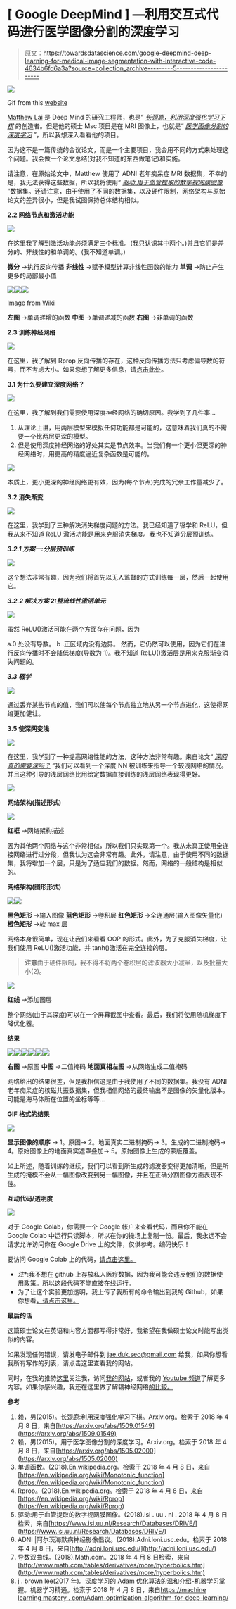 # [ Google DeepMind ] —利用交互式代码进行医学图像分割的深度学习

> 原文：<https://towardsdatascience.com/google-deepmind-deep-learning-for-medical-image-segmentation-with-interactive-code-4634b6fd6a3a?source=collection_archive---------5----------------------->

![](img/2879f5afc8e949ed4d04c071dfb847a8.png)

Gif from this [website](https://giphy.com/gifs/ge-dogs-brain-scans-ge8rBpX40ZjR6/download)

[Matthew Lai](https://matthewlai.ca/blog/) 是 Deep Mind 的研究工程师，也是“ [*长颈鹿，利用深度强化学习下棋*](https://arxiv.org/abs/1509.01549) 的创造者。但是他的硕士 Msc 项目是在 MRI 图像上，也就是“ [*医学图像分割的深度学习*](https://arxiv.org/pdf/1505.02000.pdf) ”，所以我想深入看看他的项目。

因为这不是一篇传统的会议论文，而是一个主要项目，我会用不同的方式来处理这个问题。我会做一个论文总结(对我不知道的东西做笔记)和实施。

请注意，在原始论文中，Matthew 使用了 ADNI 老年痴呆症 MRI 数据集，不幸的是，我无法获得这些数据，所以我将使用“ [*驱动:用于血管提取的数字视网膜图像*](https://www.isi.uu.nl/Research/Databases/DRIVE/) ”数据集。还请注意，由于使用了不同的数据集，以及硬件限制，网络架构与原始论文的差异很小，但是我试图保持总体结构相似。

**2.2 网络节点和激活功能**

![](img/3d4ff6a02730aa57ffbd0aa79999e964.png)

在这里我了解到激活功能必须满足三个标准。(我只认识其中两个。)并且它们是差分的、非线性的和单调的。(我不知道单调。)

**微分** →执行反向传播
**非线性** →赋予模型计算非线性函数的能力
**单调** →防止产生更多的局部最小值

![](img/c724f84264785625023c732686998222.png)![](img/9b33c050d07978f2e374b545c882c1e0.png)![](img/c642350d5271a7d363672b60dcfa3046.png)

Image from [Wiki](https://en.wikipedia.org/wiki/Monotonic_function)

**左图** →单调递增的函数
**中图** →单调递减的函数
**右图** →非单调的函数

**2.3 训练神经网络**

![](img/b19313b74912509e106173d172773069.png)

在这里，我了解到 Rprop 反向传播的存在，这种反向传播方法只考虑偏导数的符号，而不考虑大小。如果您想了解更多信息，请[点击此处](https://en.wikipedia.org/wiki/Rprop)。

**3.1 为什么要建立深度网络？**

![](img/354bf7a47b4915462da9b0f05d1aa34b.png)

在这里，我了解到我们需要使用深度神经网络的确切原因。我学到了几件事…

1.  从理论上讲，用两层模型来模拟任何功能都是可能的，这意味着我们真的不需要一个比两层更深的模型。
2.  但是使用深度神经网络的好处其实是节点效率。当我们有一个更小但更深的神经网络时，用更高的精度逼近复杂函数是可能的。

![](img/2b75ab7712ebc31d4950dd1b6d833e33.png)

本质上，更小更深的神经网络更有效，因为(每个节点)完成的冗余工作量减少了。

**3.2 消失渐变**

![](img/7f47fcc84881996361f96e24b9d83f8c.png)

在这里，我学到了三种解决消失梯度问题的方法。我已经知道了辍学和 ReLU，但我从来不知道 ReLU 激活功能是用来克服消失梯度。我也不知道分层预训练。

***3.2.1 方案一:分层预训练***

![](img/4c1952681d214a4959bc690b4ec54e61.png)

这个想法非常有趣，因为我们将首先以无人监督的方式训练每一层，然后一起使用它。

***3.2.2 解决方案 2:整流线性激活单元***

![](img/7818b38e3b314200d7c413d7a1a92210.png)

虽然 ReLU()激活可能在两个方面存在问题，因为

a.0 处没有导数。
b .正区域内没有边界。
然而，它仍然可以使用，因为它们在进行反向传播时不会降低梯度(导数为 1)。我不知道 ReLU()激活层是用来克服渐变消失问题的。

***3.3 辍学***

![](img/85c33428408dc9badc549018dd2171e3.png)

通过丢弃某些节点的值，我们可以使每个节点独立地从另一个节点进化，这使得网络更加健壮。

**3.5 使深网变浅**

![](img/dce4f27606677380b422d0192115a24a.png)

在这里，我学到了一种提高网络性能的方法，这种方法非常有趣。来自论文“ [*深网真的需要深吗？*](https://arxiv.org/abs/1312.6184) “我们可以看到一个深度 NN 被训练来指导一个较浅网络的情况。并且这种引导的浅层网络比用给定数据直接训练的浅层网络表现得更好。

![](img/60880b7985344be4f02d5eb5cf8941e4.png)

**网络架构(描述形式)**

![](img/d8293e2fbe09fcc41c5a578954df8bb9.png)

**红框** →网络架构描述

因为其他两个网络与这个非常相似，所以我们只实现第一个。我从未真正使用全连接网络进行过分段，但我认为这会非常有趣。此外，请注意，由于使用不同的数据集，我将增加一个层，只是为了适应我们的数据。然而，网络的一般结构是相似的。

**网络架构(图形形式)**

![](img/41926ad187ed9d701e9a2dafb52a71d2.png)![](img/dbc5aaf2ae192423d804ad96842d7d54.png)

**黑色矩形** →输入图像
**蓝色矩形** →卷积层
**红色矩形** →全连通层(输入图像矢量化)
**橙色矩形** →软 max 层

网络本身很简单，现在让我们来看看 OOP 的形式。此外，为了克服消失梯度，让我们使用 ReLU()激活功能，并 tanh()激活在完全连接的层。

> **注意**由于硬件限制，我不得不将两个卷积层的滤波器大小减半，以及批量大小(2)。

![](img/cac049a6d3d55f0c51d2e2eecff6ab0d.png)

**红线** →添加图层

整个网络(由于其深度)可以在一个屏幕截图中查看。最后，我们将使用随机梯度下降优化器。

**结果**

![](img/78fdc0eb31bd0dd6e63ad79a87fba501.png)![](img/b27af5bca0b376c89f5dde631fe86ef6.png)![](img/706d6720a2c90ea2ab7376a46e68cfca.png)![](img/ccbab6104a0691b51a55ef2fffb3428c.png)![](img/d5ec32412d5393804c784a02f6af6390.png)![](img/3550d975b829cce2613b52cf36c865ab.png)

**右图** →原图
**中图** →二值掩码
**地面真相左图** →从网络生成二值掩码

网络给出的结果很差，但是我相信这是由于我使用了不同的数据集。我没有 ADNI 老年痴呆症的核磁共振数据集，但我相信网络的最终输出不是图像的矢量化版本。可能是海马体所在位置的坐标等等…

**GIF 格式的结果**

![](img/f6166a80313781da91b6db88603320f7.png)

**显示图像的顺序** → 1。原图→ 2。地面真实二进制掩码→ 3。生成的二进制掩码→ 4。原始图像上的地面真实遮罩叠加→ 5。原始图像上生成的蒙版覆盖。

如上所述，随着训练的继续，我们可以看到所生成的滤波器变得更加清晰，但是所生成的掩模不会从一幅图像改变到另一幅图像，并且在正确分割图像方面表现不佳。

**互动代码/透明度**

![](img/7aa4b3e366ab484d9a5b5dd7c312420c.png)

对于 Google Colab，你需要一个 Google 帐户来查看代码，而且你不能在 Google Colab 中运行只读脚本，所以在你的操场上复制一份。最后，我永远不会请求允许访问你在 Google Drive 上的文件，仅供参考。编码快乐！

要访问 Google Colab 上的代码，[请点击这里。](https://colab.research.google.com/drive/1ilCOiqlyfpj6eEa8EfR1XB5sV0m9JnXF)

*   *注**:我不想在 github 上存放私人医疗数据，因为我可能会违反他们的数据使用政策。所以这段代码不能直接在线运行。
*   为了让这个实验更加透明，我上传了我所有的命令输出到我的 Github，如果你想看[，请点击这里。](https://github.com/JaeDukSeo/Only_Numpy_Basic/blob/master/U-net/math.txt)

**最后的话**

这篇硕士论文在英语和内容方面都写得非常好，我希望在我做硕士论文时能写出类似的内容。

如果发现任何错误，请发电子邮件到 jae.duk.seo@gmail.com 给我，如果你想看我所有写作的列表，请点击这里查看我的网站。

同时，在我的推特[这里](https://twitter.com/JaeDukSeo)关注我，访问[我的网站](https://jaedukseo.me/)，或者我的 [Youtube 频道](https://www.youtube.com/c/JaeDukSeo)了解更多内容。如果你感兴趣，我还在这里做了解耦神经网络[的比较。](https://becominghuman.ai/only-numpy-implementing-and-comparing-combination-of-google-brains-decoupled-neural-interfaces-6712e758c1af)

**参考**

1.  赖，男(2015)。长颈鹿:利用深度强化学习下棋。Arxiv.org。检索于 2018 年 4 月 8 日，来自[https://arxiv.org/abs/1509.01549](https://arxiv.org/abs/1509.01549)
2.  赖，男(2015)。用于医学图像分割的深度学习。Arxiv.org。检索于 2018 年 4 月 8 日，来自[https://arxiv.org/abs/1505.02000](https://arxiv.org/abs/1505.02000)
3.  单调函数。(2018).En.wikipedia.org。检索于 2018 年 4 月 8 日，来自[https://en.wikipedia.org/wiki/Monotonic_function](https://en.wikipedia.org/wiki/Monotonic_function)
4.  Rprop。(2018).En.wikipedia.org。检索于 2018 年 4 月 8 日，来自[https://en.wikipedia.org/wiki/Rprop](https://en.wikipedia.org/wiki/Rprop)
5.  驱动:用于血管提取的数字视网膜图像。(2018).isi . uu . nl . 2018 年 4 月 8 日检索，来自[https://www.isi.uu.nl/Research/Databases/DRIVE/](https://www.isi.uu.nl/Research/Databases/DRIVE/)
6.  ADNI |阿尔茨海默病神经影像倡议。(2018).Adni.loni.usc.edu。检索于 2018 年 4 月 8 日，来自[http://adni.loni.usc.edu/](http://adni.loni.usc.edu/)
7.  导数双曲线。(2018).Math.com。2018 年 4 月 8 日检索，来自[http://www.math.com/tables/derivatives/more/hyperbolics.htm](http://www.math.com/tables/derivatives/more/hyperbolics.htm)
8.  j . brown lee(2017 年)。深度学习的 Adam 优化算法的温和介绍-机器学习掌握。机器学习精通。检索于 2018 年 4 月 8 日，来自[https://machine learning mastery . com/Adam-optimization-algorithm-for-deep-learning/](https://machinelearningmastery.com/adam-optimization-algorithm-for-deep-learning/)